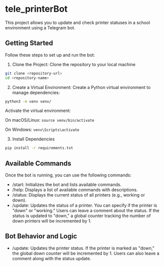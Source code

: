 # tele_printerBot

This project allows you to update and check printer statuses in a school environment using a Telegram bot.

## Getting Started

Follow these steps to set up and run the bot:

1. Clone the Project: Clone the repository to your local machine

```bash
git clone <repository-url>
cd <repository-name>
```

2. Create a Virtual Environment: Create a Python virtual environment to manage dependencies:

```bash
python3 -m venv venv/
```

Activate the virtual environment:

On macOS/Linux: `source venv/bin/activate`

On Windows: `venv\Scripts\activate`

3. Install Dependencies

```bash
pip install -r requirements.txt
```

## Available Commands

Once the bot is running, you can use the following commands:

- /start: Initializes the bot and lists available commands.
- /help: Displays a list of available commands with descriptions.
- /status: Displays the current status of all printers (e.g., working or down).
- /update: Updates the status of a printer. You can specify if the printer is "down" or "working." Users can leave a comment about the status. If the status is updated to "down," a global counter tracking the number of down printers will be incremented by 1.

## Bot Behavior and Logic

- /update: Updates the printer status. If the printer is marked as "down," the global down counter will be incremented by 1. Users can also leave a comment along with the status update.

